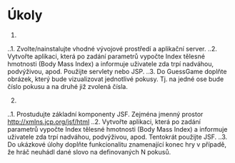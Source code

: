 # Úkoly
1.
..1. Zvolte/nainstalujte vhodné vývojové prostředí a aplikační server.
..2. Vytvořte aplikaci, která po zadání parametrů vypočte Index tělesné hmotnosti (Body Mass Index) a informuje uživatele zda trpí nadváhou, podvýživou, apod. Použijte servlety nebo JSP.
..3. Do GuessGame doplňte obrázek, který bude vizualizovat jednotlivé pokusy. Tj. na jedné ose bude číslo pokusu a na druhé již zvolená čísla.

2.
..1. Prostudujte základní komponenty JSF. Zejména jmenný prostor http://xmlns.jcp.org/jsf/html
..2. Vytvořte aplikaci, která po zadání parametrů vypočte Index tělesné hmotnosti (Body Mass Index) a informuje uživatele zda trpí nadváhou, podvýživou, apod. Tentokrát použijte JSF.
..3. Do ukázkové úlohy doplňte funkcionalitu znamenající konec hry v případě, že hráč neuhádl dané slovo na definovaných N pokusů.
